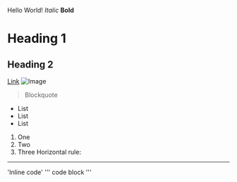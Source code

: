 Hello World!
*Italic*
**Bold**
# Heading 1
## Heading 2
[Link](https://commonmark.org/help/)
![Image](https://encrypted-tbn0.gstatic.com/images?q=tbn:ANd9GcSVKwPS8iJZvIqVveF8sfNB_yRn7o1MCEs2mxHpmow&s)
> Blockquote
* List
* List
* List
1. One
2. Two 
3. Three
Horizontal rule:
---
'Inline code'
'''
code block
'''
